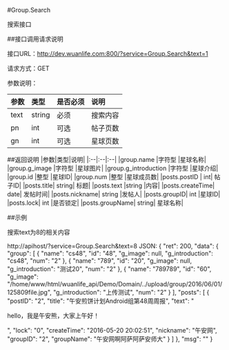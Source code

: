 #Group.Search

搜索接口

##接口调用请求说明

接口URL：http://dev.wuanlife.com:800/?service=Group.Search&text=1

请求方式：GET

参数说明：

|参数|类型|是否必须|说明|
|:--|:--|:--|:--|
|text|string|必须|搜索内容|
|pn|int|可选|帖子页数|
|gn|int|可选|星球页数|


##返回说明
|参数|类型|说明|
|:--|:--|:--|
|group.name           |字符型   |星球名称|
|group.g_image           |字符型   |星球图片|
|group.g_introduction           |字符型   |星球介绍|
|group.id     |整型 |星球ID|
|group.num           |整型 |星球成员数|
|posts.postID   |   int|    帖子ID|
|posts.title|   string| 标题|
|posts.text |string |内容|
|posts.createTime|  date|   发帖时间|
|posts.nickname|    string  |发帖人|
|posts.groupID| int |星球ID|
|posts.lock|    int |是否锁定|
|posts.groupName|   string| 星球名称|



##示例

搜索text为8的相关内容

http://apihost/?service=Group.Search&text=8
     JSON:
          {
              "ret": 200,
              "data": {
                  "group": [
                      {
                          "name": "cs48",
                          "id": "48",
                          "g_image": null,
                          "g_introduction": "cs48",
                          "num": "2"
                      },
                      {
                          "name": "789",
                          "id": "20",
                          "g_image": null,
                          "g_introduction": "测试20",
                          "num": "2"
                      },
                      {
                          "name": "789789",
                          "id": "60",
                          "g_image": "/home/www/html/wuanlife_api/Demo/Domain/../upload/group/2016/06/01/125809file.jpg",
                          "g_introduction": "上传测试",
                          "num": "2"
                      }
                  ],
                  "posts": [
                      {
                          "postID": "2",
                          "title": "午安煎饼计划Android组第48周周报",
                          "text": "<p>hello，我是午安熊，大家上午好！</p>",
                          "lock": "0",
                          "createTime": "2016-05-20 20:02:51",
                          "nickname": "午安网",
                          "groupID": "2",
                          "groupName": "午安网啊阿萨阿萨安师大"
                      }
                  ]
              },
              "msg": ""
          }
